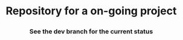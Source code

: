 # <p align="center">Repository for a on-going project</p>
### <p align="center">See the dev branch for the current status</p>
